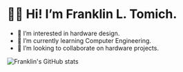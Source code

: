 <!---
frantomich/frantomich is a ✨ special ✨ repository because its `README.md` (this file) appears on your GitHub profile.
You can click the Preview link to take a look at your changes.
--->
# 👋🏻 Hi! I’m Franklin L. Tomich.

- 👀 I’m interested in hardware design.
- 🌱 I’m currently learning Computer Engineering.
- 💞️ I’m looking to collaborate on hardware projects.

![Franklin's GitHub stats](https://github-readme-stats.vercel.app/api?username=frantomich\&hide=issues\&show_icons=true\&theme=dark)
